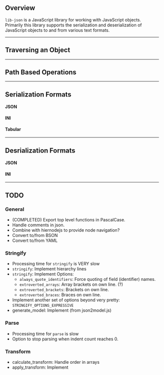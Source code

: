 
<!-- usage/overview.md -->

## Overview

`lib-json` is a JavaScript library for working with JavaScript objects.
Primarily this library supports the serialization and deserialization of
JavaScript objects to and from various text formats.

---

## Traversing an Object

---

## Path Based Operations

---

## Serialization Formats

#### JSON

#### INI

#### Tabular

---

## Desrialization Formats

#### JSON

#### INI

---

## TODO

### General

- (COMPLETED) Export top level functions in PascalCase.
- Handle comments in json.
- Combine with hiernodejs to provide node navigation?
- Convert to/from BSON
- Convert to/from YAML


### Stringify

- Processing time for `stringify` is VERY slow
- `stringify`: Implement hierarchy lines
- `stringify`: Implement Options:
	- `always_quote_identifiers`: Force quoting of field (identifier) names.
	- `extroverted_arrays`: Array brackets on own line. (?)
	- `extroverted_brackets`: Brackets on own line.
	- `extroverted_braces`: Braces on own line.
- Implement another set of options beyond very pretty: `STRINGIFY_OPTIONS_EXPRESSIVE`
- generate_model: Implement (from json2model.js)


### Parse

- Processing time for `parse` is slow
- Option to stop parsing when indent count reaches 0.


### Transform

- calculate_transform: Handle order in arrays
- apply_transform: Implement

